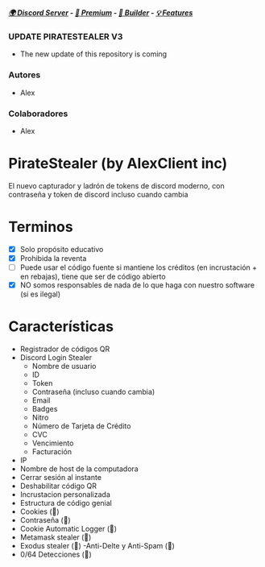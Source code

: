 ##### [🌍 Discord Server](Proximamente) -  [:gem: Premium](Proximamente) - [🔧 Builder](https://github.com/Stanley-GF/Arizona) - [💡 Features](https://github.com/AlexClient/PirateStealer#features) 

### UPDATE PIRATESTEALER V3

- The new update of this repository is coming

### Autores
- Alex

### Colaboradores
- Alex

# PirateStealer (by AlexClient inc)
El nuevo capturador y ladrón de tokens de discord moderno, con contraseña y token de discord incluso cuando cambia

# Terminos
- [x] Solo propósito educativo
- [x] Prohibida la reventa
- [ ] Puede usar el código fuente si mantiene los créditos (en incrustación + en rebajas), tiene que ser de código abierto
- [x] NO somos responsables de nada de lo que haga con nuestro software (si es ilegal)

# Características
- Registrador de códigos QR
- Discord Login Stealer
  - Nombre de usuario
  - ID
  - Token
  - Contraseña (incluso cuando cambia)
  - Email
  - Badges
  - Nitro
  - Número de Tarjeta de Crédito
  - CVC
  - Vencimiento
  - Facturación
- IP
- Nombre de host de la computadora
- Cerrar sesión al instante
- Deshabilitar código QR
- Incrustacion personalizada
- Estructura de código genial
- Cookies (💎)
- Contraseña (💎)
- Cookie Automatic Logger (💎)
- Metamask stealer (💎)
- Exodus stealer (💎)
 -Anti-Delte y Anti-Spam (💎)
- 0/64 Detecciones (💎)
